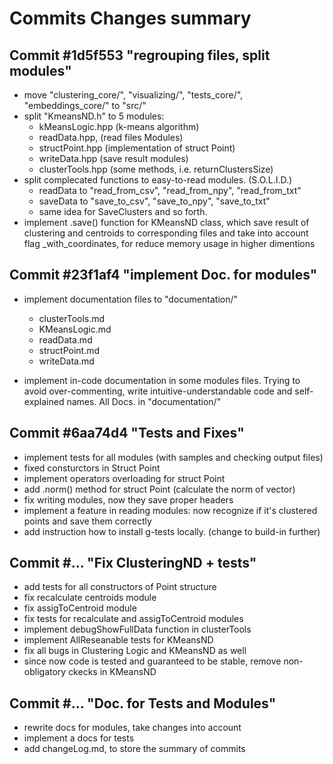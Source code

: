 # Commits Changes summary

## Commit #1d5f553 "regrouping files, split modules"

- move "clustering_core/", "visualizing/", "tests_core/", "embeddings_core/" to "src/"
- split "KmeansND.h" to 5 modules:
  - kMeansLogic.hpp (k-means algorithm)
  - readData.hpp, (read files Modules)
  - structPoint.hpp (implementation of struct Point)
  - writeData.hpp (save result modules)
  - clusterTools.hpp (some methods, i.e. returnClustersSize)
- split complecated functions to easy-to-read modules. (S.O.L.I.D.)
  - readData to "read_from_csv", "read_from_npy", "read_from_txt"
  - saveData to "save_to_csv", "save_to_npy", "save_to_txt"
  - same idea for SaveClusters and so forth.
- implement .save() function for KMeansND class, which save result of clustering and centroids to corresponding files and take into account flag _with_coordinates, for reduce memory usage in higher dimentions

## Commit #23f1af4 "implement Doc. for modules"

- implement documentation files to "documentation/"
  - clusterTools.md
  - KMeansLogic.md
  - readData.md
  - structPoint.md
  - writeData.md

- implement in-code documentation in some modules files. Trying to avoid over-commenting, write intuitive-understandable code and self-explained names. All Docs. in "documentation/"

## Commit #6aa74d4 "Tests and Fixes"

- implement tests for all modules (with samples and checking output files)
- fixed consturctors in Struct Point
- implement operators overloading for struct Point
- add .norm() method for struct Point (calculate the norm of vector)
- fix writing modules, now they save proper headers
- implement a feature in reading modules: now recognize if it's clustered points and save them correctly
- add instruction how to install g-tests locally. (change to build-in further)

## Commit #... "Fix ClusteringND + tests"

- add tests for all constructors of Point structure
- fix recalculate centroids module
- fix assigToCentroid module
- fix tests for recalculate and assigToCentroid modules
- implement debugShowFullData function in clusterTools
- implement AllReseanable tests for KMeansND
- fix all bugs in Clustering Logic and KMeansND as well
- since now code is tested and guaranteed to be stable, remove non-obligatory ckecks in KMeansND

## Commit #... "Doc. for Tests and Modules"

- rewrite docs for modules, take changes into account
- implement a docs for tests
- add changeLog.md, to store the summary of commits